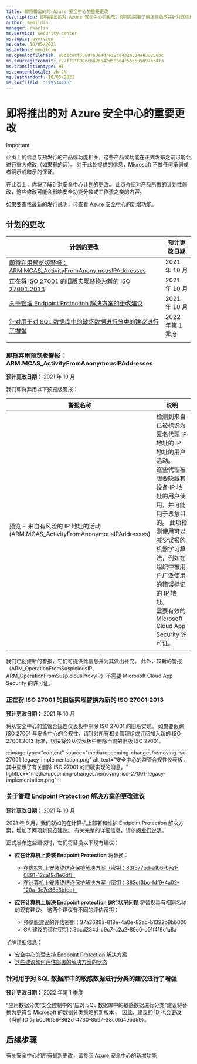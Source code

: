 ```yaml
---
title: 即将推出的对 Azure 安全中心的重要更改
description: 即将推出的对 Azure 安全中心的更改，你可能需要了解这些更改并针对这些更改做好计划
author: memildin
manager: rkarlin
ms.service: security-center
ms.topic: overview
ms.date: 10/05/2021
ms.author: memildin
ms.openlocfilehash: e6d1c8cf55687a8e4d7612ca432a314ae38256bc
ms.sourcegitcommit: c27f71f890ecba96b42d58604c556505897a34f3
ms.translationtype: HT
ms.contentlocale: zh-CN
ms.lasthandoff: 10/05/2021
ms.locfileid: "129534416"
---
```

# <a name="important-upcoming-changes-to-azure-security-center"></a>即将推出的对 Azure 安全中心的重要更改

> [!IMPORTANT]
> 此页上的信息与预发行的产品或功能相关，这些产品或功能在正式发布之前可能会进行重大修改（如果有的话）。 对于此处提供的信息，Microsoft 不做任何承诺或者明示或暗示的保证。

在此页上，你将了解针对安全中心计划的更改。 此页介绍对产品所做的计划性修改，这些修改可能会影响安全功能分数或工作流之类的内容。

如果要查找最新的发行说明，可查看 [Azure 安全中心的新增功能](release-notes.md)。


## <a name="planned-changes"></a>计划的更改

| 计划的更改       | 预计更改日期 |
|----------------------|---------------------------|
| [即将弃用预览版警报：ARM.MCAS_ActivityFromAnonymousIPAddresses](#deprecating-a-preview-alert-armmcas_activityfromanonymousipaddresses)             | 2021 年 10 月|
| [正在将 ISO 27001 的旧版实现替换为新的 ISO 27001:2013](#legacy-implementation-of-iso-27001-is-being-replaced-with-new-iso-270012013)| 2021 年 10 月|
| [关于管理 Endpoint Protection 解决方案的更改建议](#changes-to-recommendations-for-managing-endpoint-protection-solutions)             | 2021 年 10 月    |
| [针对用于对 SQL 数据库中的敏感数据进行分类的建议进行了增强](#enhancements-to-recommendation-to-classify-sensitive-data-in-sql-databases)   | 2022 年第 1 季度    |
|||

### <a name="deprecating-a-preview-alert-armmcas_activityfromanonymousipaddresses"></a>即将弃用预览版警报：ARM.MCAS_ActivityFromAnonymousIPAddresses

**预计更改日期：** 2021 年 10 月

我们即将弃用以下预览版警报：

|警报名称| 说明|
|----------------------|---------------------------|
|预览 - 来自有风险的 IP 地址的活动<br>(ARM.MCAS_ActivityFromAnonymousIPAddresses)|检测到来自已被标识为匿名代理 IP 地址的 IP 地址的用户活动。<br>这些代理被想要隐藏其设备 IP 地址的用户使用，并可能用于恶意目的。 此项检测使用可以减少误报的机器学习算法，例如在组织中被用户广泛使用的错误标记的 IP 地址。<br>需要有效的 Microsoft Cloud App Security 许可证。|
|||

我们已创建新的警报，它们可提供此信息并为其做出补充。 此外，较新的警报（ARM_OperationFromSuspiciousIP、ARM_OperationFromSuspiciousProxyIP）不需要 Microsoft Cloud App Security 的许可证。

### <a name="legacy-implementation-of-iso-27001-is-being-replaced-with-new-iso-270012013"></a>正在将 ISO 27001 的旧版实现替换为新的 ISO 27001:2013

**预计更改日期：** 2021 年 10 月

将从安全中心的监管合规性仪表板中删除 ISO 27001 的旧版实现。 如果要跟踪 ISO 27001 与安全中心的合规性，请针对所有相关管理组或订阅加入新的 ISO 27001:2013 标准，很快将会从仪表板中删除当前的旧版 ISO 27001。

:::image type="content" source="media/upcoming-changes/removing-iso-27001-legacy-implementation.png" alt-text="安全中心的监管合规性仪表板，其中显示了有关删除 ISO 27001 的旧版实现的消息。" lightbox="media/upcoming-changes/removing-iso-27001-legacy-implementation.png":::

### <a name="changes-to-recommendations-for-managing-endpoint-protection-solutions"></a>关于管理 Endpoint Protection 解决方案的更改建议

**预计更改日期：** 2021 年 10 月

2021 年 8 月，我们就如何在计算机上部署和维护 Endpoint Protection 解决方案，增加了两项新预览建议。 有关完整的详细信息，请参阅[发行说明](release-notes.md#two-new-recommendations-for-managing-endpoint-protection-solutions-in-preview)。

正式发布这些建议时，它们将替换以下现有建议：

- **应在计算机上安装 Endpoint Protection** 将替换：
    - [在虚拟机上安装终结点保护解决方案（密钥：83f577bd-a1b6-b7e1-0891-12ca19d1e6df）](https://portal.azure.com/#blade/Microsoft_Azure_Security/RecommendationsBlade/assessmentKey/83f577bd-a1b6-b7e1-0891-12ca19d1e6df)
    - [在计算机上安装终结点保护解决方案（密钥：383cf3bc-fdf9-4a02-120a-3e7e36c6bfee）](https://portal.azure.com/#blade/Microsoft_Azure_Security/RecommendationsBlade/assessmentKey/383cf3bc-fdf9-4a02-120a-3e7e36c6bfee)

- **应在计算机上解决 Endpoint protection 运行状况问题** 将替换具有相同名称的现有建议。 这两个建议有不同的评估密钥：
    - 预览版建议的评估密钥：37a3689a-818e-4a0e-82ac-b1392b9bb000
    - GA 建议的评估密钥：3bcd234d-c9c7-c2a2-89e0-c01f419c1a8a

了解详细信息：
- [安全中心的受支持 Endpoint Protection 解决方案](security-center-services.md#endpoint-supported)
- [这些建议如何评估部署的解决方案的状态](security-center-endpoint-protection.md)

### <a name="enhancements-to-recommendation-to-classify-sensitive-data-in-sql-databases"></a>针对用于对 SQL 数据库中的敏感数据进行分类的建议进行了增强

**预计更改日期：** 2022 年第 1 季度

“应用数据分类”安全控制中的“应对 SQL 数据库中的敏感数据进行分类”建议将替换为更符合 Microsoft 的数据分类策略的新版本 。 因此，建议的 ID 也会更改（当前 ID 为 b0df6f56-862d-4730-8597-38c0fd4ebd59）。


## <a name="next-steps"></a>后续步骤

有关安全中心的所有最新更改，请参阅 [Azure 安全中心的新增功能](release-notes.md)